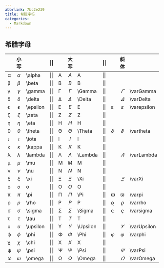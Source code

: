 ```yaml
---
abbrlink: 7bc2e239
title: 希腊字符
categories:
  - Markdown
---
```

## 希腊字母


|      | 小写       |          | \|\| |      | 大写       |          | \|\| |      | 斜体          |             |
| ---- | :----------: | -------- | ---- | ---- | :----------: | -------- | ---- | ---- | :-------------: | ----------- |
| α    | $\alpha$   | \alpha   | \|\| | A    | $A$        | A        | \|\| |      |               |             |
| β    | $\beta$    | \beta    | \|\| | B    | $B$        | B        | \|\| |      |               |             |
| γ    | $\gamma$   | \gamma   | \|\| | Γ    | $\Gamma$   | \Gamma   | \|\| |      | $\varGamma$   | \varGamma   |
| δ    | $\delta$   | \delta   | \|\| | Δ    | $\Delta$   | \Delta   | \|\| |      | $\varDelta$   | \varDelta   |
| ϵ    | $\epsilon$ | \epsilon | \|\| | E    | $E$        | E        | \|\| | ε    | $\varepsilon$ | \varepsilon |
| ζ    | $\zeta$    | \zeta    | \|\| | Z    | $Z$        | Z        | \|\| |      |               |             |
| η    | $\eta$     | \eta     | \|\| | H    | $H$        | H        | \|\| |      |               |             |
| θ    | $\theta$   | \theta   | \|\| | Θ    | $\Theta$   | \Theta   | \|\| | ϑ    | $\vartheta$   | \vartheta   |
| ι    | $\iota$    | \iota    | \|\| | I    | $I$        | I        | \|\| |      |               |             |
| κ    | $\kappa$   | \kappa   | \|\| | K    | $K$        | K        | \|\| |      |               |             |
| λ    | $\lambda$  | \lambda  | \|\| | Λ    | $\Lambda$  | \Lambda  | \|\| |      | $\varLambda$  | \varLambda  |
| μ    | $\mu$      | \mu      | \|\| | M    | $M$        | M        | \|\| |      |               |             |
| ν    | $\nu$      | \nu      | \|\| | N    | $N$        | N        | \|\| |      |               |             |
| ξ    | $\xi$      | \xi      | \|\| | Ξ    | $\Xi$      | \Xi      | \|\| |      | $\varXi$      | \varXi      |
| o    | $o$        | o        | \|\| | O    | $O$        | O        | \|\| |      |               |             |
| π    | $\pi$      | \pi      | \|\| | Π    | $\Pi$      | \Pi      | \|\| | ϖ    | $\varpi$      | \varpi      |
| ρ    | $\rho$     | \rho     | \|\| | P    | $P$        | P        | \|\| | ϱ    | $\varrho$     | \varrho     |
| σ    | $\sigma$   | \sigma   | \|\| | Σ    | $\Sigma$   | \Sigma   | \|\| | ς    | $\varsigma$   | \varsigma   |
| τ    | $\tau$     | \tau     | \|\| | T    | $T$        | T        | \|\| |      |               |             |
| υ    | $\upsilon$ | \upsilon | \|\| | Υ    | $\Upsilon$ | \Upsilon | \|\| |      | $\varUpsilon$ | \varUpsilon |
| ϕ    | $\phi$     | \phi     | \|\| | Φ    | $\Phi$     | \Phi     | \|\| | φ    | $\varphi$     | \varphi     |
| χ    | $\chi$     | \chi     | \|\| | X    | $X$        | X        | \|\| |      |               |             |
| ψ    | $\psi$     | \psi     | \|\| | Ψ    | $\Psi$     | \Psi     | \|\| |      | $\varPsi$     | \varPsi     |
| ω    | $\omega$   | \omega   | \|\| | Ω    | $\Omega$   | \Omega   | \|\| |      | $\varOmega$   | \varOmega   |